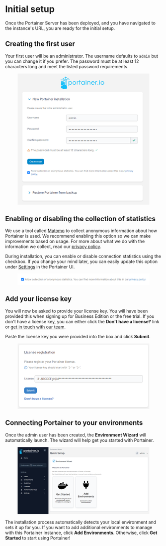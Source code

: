 # Initial setup

Once the Portainer Server has been deployed, and you have navigated to the instance's URL, you are ready for the initial setup.

## Creating the first user

Your first user will be an administrator. The username defaults to `admin` but you can change it if you prefer. The password must be at least 12 characters long and meet the listed password requirements.

<figure><img src="../../../.gitbook/assets/2.15-install-server-setup-user.png" alt=""><figcaption></figcaption></figure>

## Enabling or disabling the collection of statistics

We use a tool called [Matomo](https://matomo.org/) to collect anonymous information about how Portainer is used. We recommend enabling this option so we can make improvements based on usage. For more about what we do with the information we collect, read our [privacy policy](https://www.portainer.io/privacy-policy).

During installation, you can enable or disable connection statistics using the checkbox. If you change your mind later, you can easily update this option under [Settings](../../../administering-portainer/settings/general.md#allow-the-collection-of-anonymous-statistics) in the Portainer UI.

<figure><img src="../../../.gitbook/assets/2.15-install-server-setup-matomo.png" alt=""><figcaption></figcaption></figure>

## Add your license key

You will now be asked to provide your license key. You will have been provided this when signing up for Business Edition or the free trial. If you don't have a license key, you can either click the **Don't have a license?** link or [get in touch with our team](mailto:success@portainer.io).

Paste the license key you were provided into the box and click **Submit**.

<figure><img src="../../../.gitbook/assets/2.20-initial-setup-license.png" alt=""><figcaption></figcaption></figure>

## Connecting Portainer to your environments

Once the admin user has been created, the **Environment Wizard** will automatically launch. The wizard will help get you started with Portainer.

<figure><img src="../../../.gitbook/assets/2.15-install-server-setup-wizard.png" alt=""><figcaption></figcaption></figure>

The installation process automatically detects your local environment and sets it up for you. If you want to add additional environments to manage with this Portainer instance, click **Add Environments**. Otherwise, click **Get Started** to start using Portainer!
